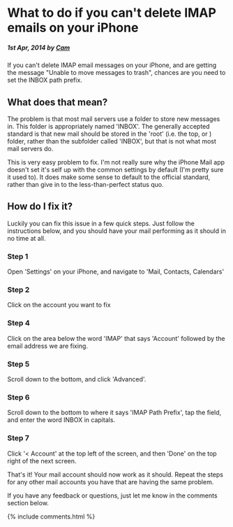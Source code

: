 # What to do if you can't delete IMAP emails on your iPhone

##### 1st Apr, 2014 by [Cam][1]

If you can't delete IMAP email messages on your iPhone, and are getting the message "Unable to move messages to trash", chances are you need to set the INBOX path prefix.

## What does that mean?

The problem is that most mail servers use a folder to store new messages in. This folder is appropriately named 'INBOX'. The generally accepted standard is that new mail should be stored in the 'root' (i.e. the top, or ) folder, rather than the subfolder called 'INBOX', but that is not what most mail servers do.

This is very easy problem to fix. I'm not really sure why the iPhone Mail app doesn't set it's self up with the common settings by default (I'm pretty sure it used to). It does make some sense to default to the official standard, rather than give in to the less-than-perfect status quo.

## How do I fix it?

Luckily you can fix this issue in a few quick steps. Just follow the instructions below, and you should have your mail performing as it should in no time at all.

### Step 1

Open 'Settings' on your iPhone, and navigate to 'Mail, Contacts, Calendars'

### Step 2

Click on the account you want to fix

### Step 4

Click on the area below the word 'IMAP' that says 'Account' followed by the email address we are fixing.

### Step 5

Scroll down to the bottom, and click 'Advanced'.

### Step 6

Scroll down to the bottom to where it says 'IMAP Path Prefix', tap the field, and enter the word INBOX in capitals.

### Step 7

Click '< Account' at the top left of the screen, and then 'Done' on the top right of the next screen.

That's it! Your mail account should now work as it should. Repeat the steps for any other mail accounts you have that are having the same problem.

If you have any feedback or questions, just let me know in the comments section below.

[1]: https://plus.google.com/+CamGould?rel=author

{% include comments.html %}

